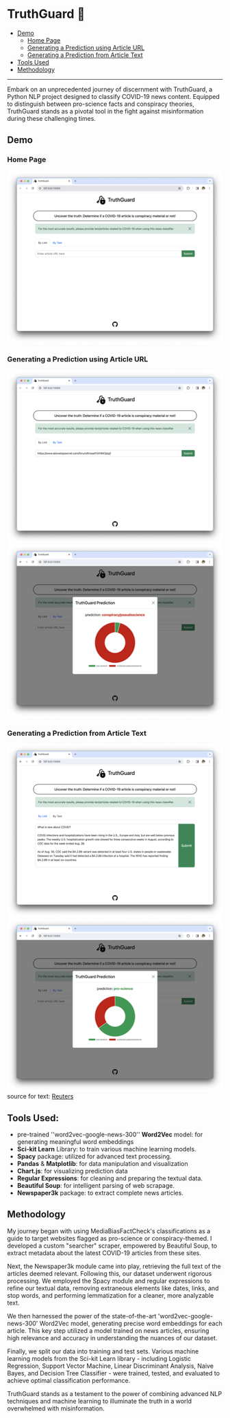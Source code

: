 # TruthGuard :safety_vest:

- [Demo](#demo)
   - [Home Page](#home-page)
   - [Generating a Prediction using Article URL](#generating-a-prediction-using-article-url)
   - [Generating a Prediction from Article Text](#generating-a-prediction-from-article-text)
- [Tools Used](#tools-used)
- [Methodology](#methodology)

----

Embark on an unprecedented journey of discernment with TruthGuard, a Python NLP project designed to classify COVID-19 news content. Equipped to distinguish between pro-science facts and conspiracy theories, TruthGuard stands as a pivotal tool in the fight against misinformation during these challenging times.

## Demo

### Home Page
![Home](assets/home.png)

### Generating a Prediction using Article URL
![Search by URL](assets/search-by-link.png)
![Results 1](assets/search-by-link-results.png)

### Generating a Prediction from Article Text 
![Search by Text](assets/search-by-text.png)
![Results 2](assets/search-by-text-results.png)
source for text: [Reuters](https://www.reuters.com/business/healthcare-pharmaceuticals/do-i-need-worry-about-covid-again-2023-09-07/)

## Tools Used:
- pre-trained ''word2vec-google-news-300'' **Word2Vec** model: for generating meaningful word embeddings
- **Sci-kit Learn** Library: to train various machine learning models.
- **Spacy** package: utilized for advanced text processing.
- **Pandas** & **Matplotlib**: for data manipulation and visualization
- **Chart.js**: for visualizing prediction data
- **Regular Expressions**: for cleaning and preparing the textual data.
- **Beautiful Soup**: for intelligent parsing of web scrapage.
- **Newspaper3k** package: to extract complete news articles.

## Methodology
My journey began with using MediaBiasFactCheck's classifications as a guide to target websites flagged as pro-science or conspiracy-themed. I developed a custom "searcher" scraper, empowered by Beautiful Soup, to extract metadata about the latest COVID-19 articles from these sites.

Next, the Newspaper3k module came into play, retrieving the full text of the articles deemed relevant. Following this, our dataset underwent rigorous processing. We employed the Spacy module and regular expressions to refine our textual data, removing extraneous elements like dates, links, and stop words, and performing lemmatization for a cleaner, more analyzable text.

We then harnessed the power of the state-of-the-art 'word2vec-google-news-300' Word2Vec model, generating precise word embeddings for each article. This key step utilized a model trained on news articles, ensuring high relevance and accuracy in understanding the nuances of our dataset.

Finally, we split our data into training and test sets. Various machine learning models from the Sci-kit Learn library - including Logistic Regression, Support Vector Machine, Linear Discriminant Analysis, Naive Bayes, and Decision Tree Classifier - were trained, tested, and evaluated to achieve optimal classification performance.

TruthGuard stands as a testament to the power of combining advanced NLP techniques and machine learning to illuminate the truth in a world overwhelmed with misinformation.
